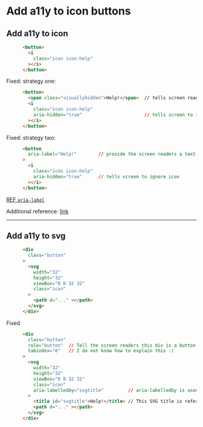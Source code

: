 # Add a11y to icon buttons



## Add a11y to icon

```html
      <button>
        <i
          class="icon icon-help"
        ></i>
      </button>
```

Fixed: strategy one:

```html
      <button>
        <span class="visuallyhidden">Help!</span>  // tells screen readers to read "help" but is hidden to human that can see.
        <i
          class="icon icon-help"
          aria-hidden="true"                       // tells screen to ignore icon
        ></i>
      </button>
```

Fixed: strategy two:

```HTML
      <button
        aria-label="Help!"        // provide the screen readers a text for the element that has no visible text
      >
        <i
          class="icon icon-help"
          aria-hidden="true"      // tells screen to ignore icon
        ></i>
      </button>
```

[REF `aria-label`](https://www.aditus.io/aria/aria-label/) 

Additional reference: [link](https://stackoverflow.com/questions/22039910/what-is-aria-label-and-how-should-i-use-it)





---

## Add a11y to svg

```HTML
      <div
        class="button"
      >
        <svg
          width="32"
          height="32"
          viewBox="0 0 32 32"
          class="icon"
        >
          <path d="..." ></path>
        </svg>
      </div>
```

Fixed

```HTML
      <div
        class="button"
        role="button"  // Tell the screen readers this div is a button.
        tabindex="0"   // I do not know how to explain this :(
      >
        <svg
          width="32"
          height="32"
          viewBox="0 0 32 32"
          class="icon"
          aria-labelledby="svgtitle"         // aria-labelledby is used to reference any label already present in the page (In this case the SVG title).
        >
          <title id="svgtitle">Help!</title> // This SVG title is reference by the aria-labelledby.
          <path d="..." ></path>
        </svg>
      </div>
```

